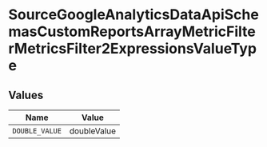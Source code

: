 # SourceGoogleAnalyticsDataApiSchemasCustomReportsArrayMetricFilterMetricsFilter2ExpressionsValueType


## Values

| Name           | Value          |
| -------------- | -------------- |
| `DOUBLE_VALUE` | doubleValue    |